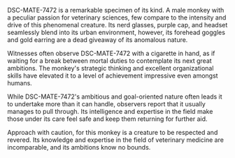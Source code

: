 DSC-MATE-7472 is a remarkable specimen of its kind. A male monkey with a peculiar passion for veterinary sciences, few compare to the intensity and drive of this phenomenal creature. Its nerd glasses, purple cap, and headset seamlessly blend into its urban environment, however, its forehead goggles and gold earring are a dead giveaway of its anomalous nature. 

Witnesses often observe DSC-MATE-7472 with a cigarette in hand, as if waiting for a break between mortal duties to contemplate its next great ambitions. The monkey's strategic thinking and excellent organizational skills have elevated it to a level of achievement impressive even amongst humans. 

While DSC-MATE-7472's ambitious and goal-oriented nature often leads it to undertake more than it can handle, observers report that it usually manages to pull through. Its intelligence and expertise in the field make those under its care feel safe and keep them returning for further aid. 

Approach with caution, for this monkey is a creature to be respected and revered. Its knowledge and expertise in the field of veterinary medicine are incomparable, and its ambitions know no bounds.